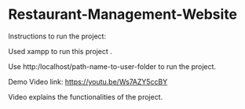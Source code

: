 # Restaurant-Management-Website

Instructions to run the project:

Used xampp to run this project .

Use http:/localhost/path-name-to-user-folder to run the project.

Demo Video link: https://youtu.be/Ws7AZY5ccBY

Video explains the functionalities of the project.
